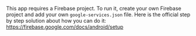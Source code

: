 This app requires a Firebase project.
To run it, create your own Firebase project and add your own `google-services.json` file.
Here is the official step by step solution about how you can do it: https://firebase.google.com/docs/android/setup
